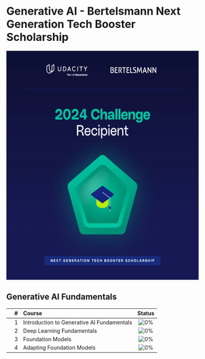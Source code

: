 # Generative AI - Bertelsmann Next Generation Tech Booster Scholarship

<p align="center">
    <img src="https://github.com/cintia-shinoda/ai/blob/main/02-Udacity-GenAI/badge.jpg" width="4600" height="600">
</p>

## Generative AI Fundamentals

|  | # | Course | Status |
|:---:|:---:|:---|:---:|
|  | 1 | Introduction to Generative AI Fundamentals | ![0%](https://geps.dev/progress/0) |
|  | 2 | Deep Learning Fundamentals | ![0%](https://geps.dev/progress/0) |
|  | 3 | Foundation Models | ![0%](https://geps.dev/progress/0) |
|  | 4 | Adapting Foundation Models | ![0%](https://geps.dev/progress/0) |